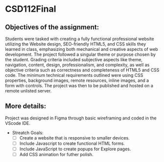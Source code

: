 # CSD112Final

## Objectives of the assignment:
Students were tasked with creating a fully functional professional website utilizing the Website design, SEO-friendly HTML5, and CSS skills they learned in class, emphasizing both mechanical and creative aspects of web development. The project followed a singular theme or purpose chosen by the student. Grading criteria included subjective aspects like theme, navigation, content, design, professionalism, and complexity, as well as objective criteria such as correctness and completeness of HTML5 and CSS code. The minimum technical requirements outlined were using CSS properties, background images, remote resources, inline images, and a form with controls. The project was then to be published and hosted on a remote unlisted server.

## More details:
Project was designed in Figma through basic wireframing and coded in the VScode IDE.

- Streatch Goals: 
    - [ ] Create a website that is responsive to smaller devices.
    - [ ] Include Javascript to create functional HTML forms.
    - [ ] Include JavaScript to create popups for Explore pages.
    - [ ] Add CSS animation for futher polish.
